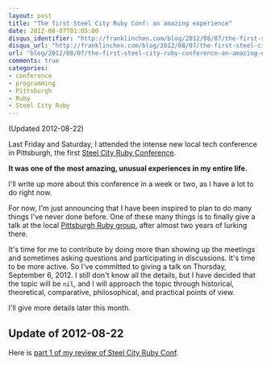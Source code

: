 ```yaml
---
layout: post
title: "The first Steel City Ruby Conf: an amazing experience"
date: 2012-08-07T01:05:00
disqus_identifier: "http://franklinchen.com/blog/2012/08/07/the-first-steel-city-ruby-conference-an-amazing-experience/"
disqus_url: "http://franklinchen.com/blog/2012/08/07/the-first-steel-city-ruby-conference-an-amazing-experience/"
url: "blog/2012/08/07/the-first-steel-city-ruby-conference-an-amazing-experience/"
comments: true
categories: 
- conference
- programming
- Pittsburgh
- Ruby
- Steel City Ruby
---
```

(Updated 2012-08-22)

Last Friday and Saturday, I attended the intense new local tech conference in Pittsburgh, the first [Steel City Ruby Conference](http://steelcityrubyconf.org/).

**It was one of the most amazing, unusual experiences in my entire life.**

I'll write up more about this conference in a week or two, as I have a lot to do right now.

For now, I'm just announcing that I have been inspired to plan to do many things I've never done before. One of these many things is to finally give a talk at the local [Pittsburgh Ruby group](http://pghrb.heroku.com/), after almost two years of lurking there.

It's time for me to contribute by doing more than showing up the meetings and sometimes asking questions and participating in discussions. It's time to be more active. So I've committed to giving a talk on Thursday, September 6, 2012. I still don't know all the details, but I have decided that the topic will be `nil`, and I will approach the topic through historical, theoretical, comparative, philosophical, and practical points of view.

I'll give more details later this month.

## Update of 2012-08-22

Here is [part 1 of my review of Steel City Ruby Conf](/blog/2012/08/22/steel-city-ruby-conf-review-part-1-its-about-people/).
